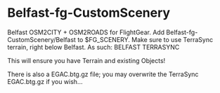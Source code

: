 # Belfast-fg-CustomScenery
Belfast OSM2CITY + OSM2ROADS for FlightGear. Add Belfast-fg-CustomScenery/Belfast to $FG_SCENERY. Make sure to use TerraSync terrain, right below Belfast.
As such:
BELFAST
TERRASYNC

This will ensure you have Terrain and existing Objects! 

There is also a EGAC.btg.gz file; you may overwrite the TerraSync EGAC.btg.gz if you wish...

